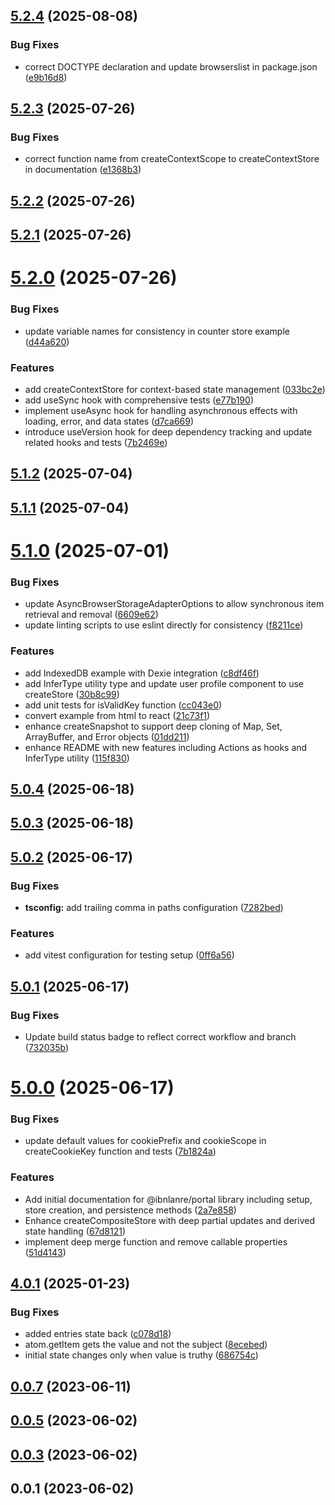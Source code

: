 ## [5.2.4](https://github.com/ibnlanre/portal/compare/v5.2.3...v5.2.4) (2025-08-08)


### Bug Fixes

* correct DOCTYPE declaration and update browserslist in package.json ([e9b16d8](https://github.com/ibnlanre/portal/commit/e9b16d8de406594c60b1707bbaf036809c832c8f))



## [5.2.3](https://github.com/ibnlanre/portal/compare/v5.2.2...v5.2.3) (2025-07-26)


### Bug Fixes

* correct function name from createContextScope to createContextStore in documentation ([e1368b3](https://github.com/ibnlanre/portal/commit/e1368b3d250348a3bf2db410dea5eaaf97e9a930))



## [5.2.2](https://github.com/ibnlanre/portal/compare/v5.2.1...v5.2.2) (2025-07-26)



## [5.2.1](https://github.com/ibnlanre/portal/compare/v5.2.0...v5.2.1) (2025-07-26)



# [5.2.0](https://github.com/ibnlanre/portal/compare/v5.1.2...v5.2.0) (2025-07-26)


### Bug Fixes

* update variable names for consistency in counter store example ([d44a620](https://github.com/ibnlanre/portal/commit/d44a620c6370b4152c398160e65665c51417195b))


### Features

* add createContextStore for context-based state management ([033bc2e](https://github.com/ibnlanre/portal/commit/033bc2ee5787810d8387234e36d18042e3a8e90b))
* add useSync hook with comprehensive tests ([e77b190](https://github.com/ibnlanre/portal/commit/e77b190fa068519e09320f85ba21e630a63b20d4))
* implement useAsync hook for handling asynchronous effects with loading, error, and data states ([d7ca669](https://github.com/ibnlanre/portal/commit/d7ca6692988361569a787e3525d3e172baa97f35))
* introduce useVersion hook for deep dependency tracking and update related hooks and tests ([7b2469e](https://github.com/ibnlanre/portal/commit/7b2469e804a2e869c703ddace4e5e61f4c0308b9))



## [5.1.2](https://github.com/ibnlanre/portal/compare/v5.1.1...v5.1.2) (2025-07-04)



## [5.1.1](https://github.com/ibnlanre/portal/compare/v5.1.0...v5.1.1) (2025-07-04)



# [5.1.0](https://github.com/ibnlanre/portal/compare/v5.0.4...v5.1.0) (2025-07-01)


### Bug Fixes

* update AsyncBrowserStorageAdapterOptions to allow synchronous item retrieval and removal ([6609e62](https://github.com/ibnlanre/portal/commit/6609e6238d4b5a112c7c8cf710a4523c2678333c))
* update linting scripts to use eslint directly for consistency ([f8211ce](https://github.com/ibnlanre/portal/commit/f8211ce53e1eb460859d6ba173249b7c8066deac))


### Features

* add IndexedDB example with Dexie integration ([c8df46f](https://github.com/ibnlanre/portal/commit/c8df46ffdee49a10e48d8e399a1ca12ada27ff78))
* add InferType utility type and update user profile component to use createStore ([30b8c99](https://github.com/ibnlanre/portal/commit/30b8c993cb8b3662cae3b03d470a75de37db9720))
* add unit tests for isValidKey function ([cc043e0](https://github.com/ibnlanre/portal/commit/cc043e047ecb8958e7e2bd5720eae4df67df0365))
* convert example from html to react ([21c73f1](https://github.com/ibnlanre/portal/commit/21c73f1730ee39b2f048d6de6a37448bd11e8299))
* enhance createSnapshot to support deep cloning of Map, Set, ArrayBuffer, and Error objects ([01dd211](https://github.com/ibnlanre/portal/commit/01dd2119266f758228977affae27172db51dcaef))
* enhance README with new features including Actions as hooks and InferType utility ([115f830](https://github.com/ibnlanre/portal/commit/115f830a1223057867ed913ff6096f633b755e13))



## [5.0.4](https://github.com/ibnlanre/portal/compare/v5.0.3...v5.0.4) (2025-06-18)



## [5.0.3](https://github.com/ibnlanre/portal/compare/v5.0.2...v5.0.3) (2025-06-18)



## [5.0.2](https://github.com/ibnlanre/portal/compare/v5.0.1...v5.0.2) (2025-06-17)


### Bug Fixes

* **tsconfig:** add trailing comma in paths configuration ([7282bed](https://github.com/ibnlanre/portal/commit/7282bed7e37d1da3c8ff1bc6162ff61fd0aa177d))


### Features

* add vitest configuration for testing setup ([0ff6a56](https://github.com/ibnlanre/portal/commit/0ff6a567d804734e203511f99633d3cec499f4ec))



## [5.0.1](https://github.com/ibnlanre/portal/compare/v5.0.0...v5.0.1) (2025-06-17)


### Bug Fixes

* Update build status badge to reflect correct workflow and branch ([732035b](https://github.com/ibnlanre/portal/commit/732035b5c5575bff96cf393e259d3b13df772777))



# [5.0.0](https://github.com/ibnlanre/portal/compare/v4.0.1...v5.0.0) (2025-06-17)


### Bug Fixes

* update default values for cookiePrefix and cookieScope in createCookieKey function and tests ([7b1824a](https://github.com/ibnlanre/portal/commit/7b1824ab5740422bb8e4d97f888ac9827c4d9140))


### Features

* Add initial documentation for @ibnlanre/portal library including setup, store creation, and persistence methods ([2a7e858](https://github.com/ibnlanre/portal/commit/2a7e858918cd13a8f4a3cf1fb1e9cf7082e22fd8))
* Enhance createCompositeStore with deep partial updates and derived state handling ([67d8121](https://github.com/ibnlanre/portal/commit/67d81210e09b171dd957219d61e2a985a9b53bf9))
* implement deep merge function and remove callable properties ([51d4143](https://github.com/ibnlanre/portal/commit/51d4143fb7c40042ea9fa8045fc9ac572d810cf3))



## [4.0.1](https://github.com/ibnlanre/portal/compare/v0.0.7...v4.0.1) (2025-01-23)


### Bug Fixes

* added entries state back ([c078d18](https://github.com/ibnlanre/portal/commit/c078d189a4a1c02a0572a48e932fe32631496cd2))
* atom.getItem gets the value and not the subject ([8ecebed](https://github.com/ibnlanre/portal/commit/8ecebed532fb9fed215c4a0c1b6c6f772e2110fc))
* initial state changes only when value is truthy ([686754c](https://github.com/ibnlanre/portal/commit/686754c902c7067b7b921c04680f13510f5c9471))



## [0.0.7](https://github.com/ibnlanre/portal/compare/v0.0.5...v0.0.7) (2023-06-11)



## [0.0.5](https://github.com/ibnlanre/portal/compare/v0.0.3...v0.0.5) (2023-06-02)



## [0.0.3](https://github.com/ibnlanre/portal/compare/v0.0.1...v0.0.3) (2023-06-02)



## 0.0.1 (2023-06-02)



